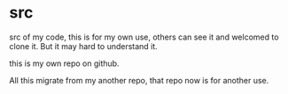 src
===

src of my code, this is for my own use, others can see it and welcomed to clone it. But it may hard to understand it.

this is my own repo on github.

All this migrate from my another repo, that repo now is for another use.
